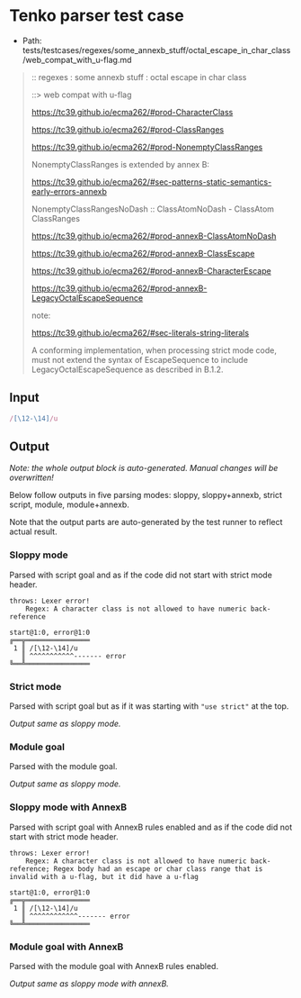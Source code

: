 # Tenko parser test case

- Path: tests/testcases/regexes/some_annexb_stuff/octal_escape_in_char_class/web_compat_with_u-flag.md

> :: regexes : some annexb stuff : octal escape in char class
>
> ::> web compat with u-flag
> 
> https://tc39.github.io/ecma262/#prod-CharacterClass
> 
> https://tc39.github.io/ecma262/#prod-ClassRanges
> 
> https://tc39.github.io/ecma262/#prod-NonemptyClassRanges
> 
> NonemptyClassRanges is extended by annex B:
> 
>   https://tc39.github.io/ecma262/#sec-patterns-static-semantics-early-errors-annexb
> 
>   NonemptyClassRangesNoDash :: ClassAtomNoDash - ClassAtom ClassRanges
> 
> https://tc39.github.io/ecma262/#prod-annexB-ClassAtomNoDash
> 
> https://tc39.github.io/ecma262/#prod-annexB-ClassEscape
> 
> https://tc39.github.io/ecma262/#prod-annexB-CharacterEscape
> 
> https://tc39.github.io/ecma262/#prod-annexB-LegacyOctalEscapeSequence
> 
> note:
> 
> https://tc39.github.io/ecma262/#sec-literals-string-literals
> 
> A conforming implementation, when processing strict mode code, must not extend the syntax of EscapeSequence to include LegacyOctalEscapeSequence as described in B.1.2.

## Input


`````js
/[\12-\14]/u
`````

## Output

_Note: the whole output block is auto-generated. Manual changes will be overwritten!_

Below follow outputs in five parsing modes: sloppy, sloppy+annexb, strict script, module, module+annexb.

Note that the output parts are auto-generated by the test runner to reflect actual result.

### Sloppy mode

Parsed with script goal and as if the code did not start with strict mode header.

`````
throws: Lexer error!
    Regex: A character class is not allowed to have numeric back-reference

start@1:0, error@1:0
╔══╦════════════════
 1 ║ /[\12-\14]/u
   ║ ^^^^^^^^^^^------- error
╚══╩════════════════

`````

### Strict mode

Parsed with script goal but as if it was starting with `"use strict"` at the top.

_Output same as sloppy mode._

### Module goal

Parsed with the module goal.

_Output same as sloppy mode._

### Sloppy mode with AnnexB

Parsed with script goal with AnnexB rules enabled and as if the code did not start with strict mode header.

`````
throws: Lexer error!
    Regex: A character class is not allowed to have numeric back-reference; Regex body had an escape or char class range that is invalid with a u-flag, but it did have a u-flag

start@1:0, error@1:0
╔══╦════════════════
 1 ║ /[\12-\14]/u
   ║ ^^^^^^^^^^^^------- error
╚══╩════════════════

`````

### Module goal with AnnexB

Parsed with the module goal with AnnexB rules enabled.

_Output same as sloppy mode with annexB._
